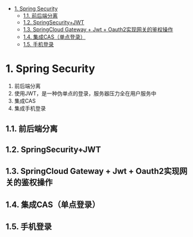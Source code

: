 
<!-- TOC -->

- [1. Spring Security](#1-spring-security)
    - [1.1. 前后端分离](#11-前后端分离)
    - [1.2. SpringSecurity+JWT](#12-springsecurityjwt)
    - [1.3. SpringCloud Gateway + Jwt + Oauth2实现网关的鉴权操作](#13-springcloud-gateway--jwt--oauth2实现网关的鉴权操作)
    - [1.4. 集成CAS（单点登录）](#14-集成cas单点登录)
    - [1.5. 手机登录](#15-手机登录)

<!-- /TOC -->

<!-- 

Spring Boot + Vue + CAS 前后端分离实现单点登录方案
https://mp.weixin.qq.com/s/EgyzAQePnCO64ST2W4gtYw
甭管什么登录都给你接入到项目中去
https://mp.weixin.qq.com/s/8uqTXYLZ8FdSCe3HPTTDUw
Spring Security 简单教程以及实现完全前后端分离
https://blog.51cto.com/u_13929722/3425964
Spring Security05--手机验证码登录
https://blog.csdn.net/fengxianaa/article/details/124717610  

 Spring Cloud Gateway + Oauth2 实现统一认证和鉴权！
 https://mp.weixin.qq.com/s/Hlb_BDESR0Gs7dkYy9JDDw

  Spring-Security & JWT 实现 token
 https://mp.weixin.qq.com/s/Dlrxei-hTXh6rVTdb8Ddaw

***系列文章  
https://blog.csdn.net/syc000666/category_9151932.html







https://mp.weixin.qq.com/mp/appmsgalbum?__biz=MzUzMzQ2MDIyMA==&action=getalbum&album_id=1319904585363980289&scene=173&from_msgid=2247484475&from_itemidx=1&count=3&nolastread=1#wechat_redirect


超级全面的权限系统设计方案面世了
https://mp.weixin.qq.com/s/wepzIbJT1O3etWL19vcXjQ
https://mp.weixin.qq.com/s/owlV6_iptEPucb38-KXKZA
如何设计一个完美的权限管理模块
https://mp.weixin.qq.com/s/WTgz07xDIf9FbAfCDyTheQ
超全面的权限系统设计方案！
https://mp.weixin.qq.com/s/-eOmwOaNTey6emtw27zSzw


多种登录方式的简单实现
https://mp.weixin.qq.com/s?__biz=MzUzMzQ2MDIyMA==&mid=2247484218&idx=1&sn=31f00d8945e59616b70eb8b9e215d3ba&chksm=faa2e6a9cdd56fbf698abd8777a0f354869f0fabfa70d6536bcf53333c0cb7bed38f689e17b9&mpshare=1&scene=1&srcid=&sharer_sharetime=1571330289520&sharer_shareid=b256218ead787d58e0b58614a973d00d&key=35424a530b6d23de1afb14a2a38e65946e113b40b2977bfceb09911eea46f6199a3bdda3a0e301f80825d8d035d0e337004d0e640210f46d68ae06b20f398ebffd05adbc2145fd3943da7c28b7751f46&ascene=1&uin=MTE1MTYxNzY2MQ%3D%3D&devicetype=Windows+10&version=62060844&lang=zh_CN&pass_ticket=gL9a9SDhVpY9sQn3twlUj4hvjz%2Bde7ue53rVpyzN8bEbOVURem0uxgPnIEnlpF17
如何保护用户密码 
https://mp.weixin.qq.com/s?__biz=MzUzMzQ2MDIyMA==&mid=2247484183&idx=1&sn=95ae8348318c53c478c8386eda13e83c&chksm=faa2e684cdd56f927e08a2ef6aa9a913c2162e9713253935a2fcf15427060e63e21d3922c66a&mpshare=1&scene=1&srcid=&sharer_sharetime=1570792186820&sharer_shareid=b256218ead787d58e0b58614a973d00d&key=f394366f6bc7d2c5734ab4a904bedb861c52f232b627366aadc57b21a4baf043f56f8fd8d54e5c2d1bfe0c83813d0836d8df1fa9fad4db990952be7bf19d4602f3931849d9b6905446b97831f4fc9a64&ascene=1&uin=MTE1MTYxNzY2MQ%3D%3D&devicetype=Windows+10&version=62060844&lang=zh_CN&pass_ticket=Tch8gYSKJ6p%2Bvqtn7v8E13fTGNPkCewU4zfkYDJDEQaeCtG%2FHn2o0Npk5pO2IVks

 【SpringSecurity系列（十二）】查看登录详情 
https://mp.weixin.qq.com/s/VK9qJjBaYYNwKwbUYhi2ig
 Spring Boot + Spring Security 实现自动登录功能
https://mp.weixin.qq.com/s/aSsGNBSWMTsAEXjn9wQnYQ
 Spring Boot + Vue 前后端分离项目，如何踢掉已登录用户？
https://mp.weixin.qq.com/s/nfqFDaLDH8UJVx7mqqgHmQ
 【SpringSecurity系列（十三）】只允许一台设备在线 
https://mp.weixin.qq.com/s/tR7Yf6oifQWXAD7KCvyIeg
 SpringSecurity登录添加验证码 
https://mp.weixin.qq.com/s?__biz=MzI1NDY0MTkzNQ==&mid=2247484875&idx=1&sn=a1e0bf1748a063ca7f640215be944dfc&scene=21#wechat_redirect
Spring Security 实战：自定义异常处理
https://mp.weixin.qq.com/s/Dpk3EOMU398ehw70_Om_Fg
https://mp.weixin.qq.com/s/qDziEQTJaFiN5r9xAOVv5w
Spring Security 添加验证码
https://mp.weixin.qq.com/s?__biz=MzI1NDY0MTkzNQ==&mid=2247487167&idx=2&sn=21ca4e87814086580fbf2fd2c3ea00c7&chksm=e9c35cdfdeb4d5c98730cba97f2e50fc8e3b151b48811f7f11eefa39049e4ff4626122e7c75d&mpshare=1&scene=1&srcid=&sharer_sharetime=1574985330940&sharer_shareid=b256218ead787d58e0b58614a973d00d&key=a7e998ad70d380e284d1195bf4f9b72a06135ff1ed6287c3d5cb6b679dff24918afc3c2eb145ce2fbcd241bbc00e7caad21cdee64670ec5d2ddd3f7b7ed890253b9097d39ec08dc7badf1c687e8ab9c9&ascene=1&uin=MTE1MTYxNzY2MQ%3D%3D&devicetype=Windows+10&version=62070158&lang=zh_CN&pass_ticket=ezcbUfipjckHP1o%2BULEmYEzarwvvkv726%2B1sRiMT6Y7A8SEmr8B8ahDRSpFEpKBs



实现自定义退出登录 
https://mp.weixin.qq.com/s?__biz=MzUzMzQ2MDIyMA==&mid=2247484265&idx=1&sn=ce96c06d2a1c5a3540486565cd42e67a&chksm=faa2e6facdd56fec1bcbebdb1879d1c7307754dcb5f9bcda710815afcf335d52895c20062c9e&mpshare=1&scene=1&srcid=&sharer_sharetime=1571845658660&sharer_shareid=b256218ead787d58e0b58614a973d00d&key=6f23511bf9e1c01fdf70979249c0d4fa6fa0931b0530c55bae806d41c72e31019fdc1e6aba2a1735c3db2afe5748722ac00942f1459d6be17802a815ca3bc63220562e40810610f970ed7e7272d40936&ascene=1&uin=MTE1MTYxNzY2MQ%3D%3D&devicetype=Windows+10&version=62070152&lang=zh_CN&pass_ticket=tOysFrIpapzI%2FSWUdTcbYKvSoWjfuug2aUNd5keR9%2BIBFSeAaxr3gVVWD9yTgncJ

-->


# 1. Spring Security  

1. 前后端分离  
2. 使用JWT，是一种伪单点的登录，服务器压力全在用户服务中
3. 集成CAS     
3. 集成手机登录  

<!-- 
总结：
https://blog.csdn.net/fengxianaa?type=blog


https://zhuanlan.zhihu.com/p/479131101


SpringSecurity+JWT使用
https://blog.csdn.net/qq_42218187/article/details/123623413



SpringBoot+SpringSecurity+JWT整合实现单点登录SSO史上最全详解 伪单点（token的验证）
https://blog.csdn.net/weixin_46768610/article/details/112256432

-->

## 1.1. 前后端分离  
<!--
springcloud+gateway+springsecurity+vue前后端登录
https://www.jianshu.com/p/fbabb8684dfd

https://blog.51cto.com/u_13929722/3425964
https://blog.csdn.net/friendlytkyj/article/details/123886947

-->

## 1.2. SpringSecurity+JWT


## 1.3. SpringCloud Gateway + Jwt + Oauth2实现网关的鉴权操作  
<!--
SpringCloud Gateway + Jwt + Oauth2 实现网关的鉴权操作
https://mp.weixin.qq.com/s/8mpf5C1ySd5W_lUpfA2TrQ

-->



## 1.4. 集成CAS（单点登录）  

<!-- 

https://wenku.baidu.com/view/ec929aae8462caaedd3383c4bb4cf7ec4afeb612.html


https://www.jb51.net/article/240040.htm

-->


## 1.5. 手机登录

<!-- 
https://blog.csdn.net/fengxianaa/article/details/124717610
-->
